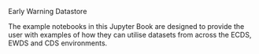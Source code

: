Early Warning Datastore 

The example notebooks in this Jupyter Book are designed to provide the user with examples of how they can utilise datasets from across the ECDS, EWDS and CDS environments.